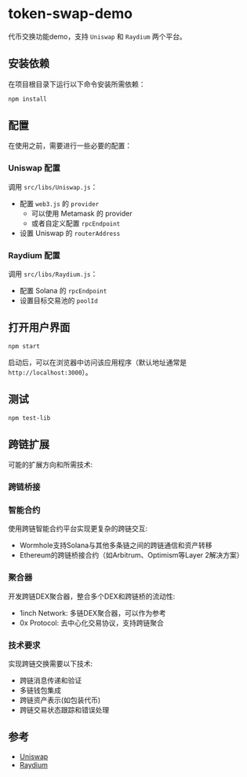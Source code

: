 # token-swap-demo

代币交换功能demo，支持 `Uniswap` 和 `Raydium` 两个平台。

## 安装依赖

在项目根目录下运行以下命令安装所需依赖：

```bash
npm install
```

## 配置

在使用之前，需要进行一些必要的配置：

### Uniswap 配置

调用 `src/libs/Uniswap.js`：

- 配置 `web3.js` 的 `provider`
  * 可以使用 Metamask 的 provider
  * 或者自定义配置 `rpcEndpoint`
- 设置 Uniswap 的 `routerAddress`

### Raydium 配置

调用 `src/libs/Raydium.js`：

- 配置 Solana 的 `rpcEndpoint`
- 设置目标交易池的 `poolId`

## 打开用户界面

```bash
npm start
```

启动后，可以在浏览器中访问该应用程序（默认地址通常是 `http://localhost:3000`）。

## 测试

```bash
npm test-lib
```

## 跨链扩展

可能的扩展方向和所需技术:

### 跨链桥接

### 智能合约

使用跨链智能合约平台实现更复杂的跨链交互:

- Wormhole支持Solana与其他多条链之间的跨链通信和资产转移
- Ethereum的跨链桥接合约（如Arbitrum、Optimism等Layer 2解决方案）

### 聚合器

开发跨链DEX聚合器，整合多个DEX和跨链桥的流动性:

- 1inch Network: 多链DEX聚合器，可以作为参考
- 0x Protocol: 去中心化交易协议，支持跨链聚合

### 技术要求

实现跨链交换需要以下技术:

- 跨链消息传递和验证
- 多链钱包集成
- 跨链资产表示(如包装代币)
- 跨链交易状态跟踪和错误处理


## 参考

- [Uniswap](https://github.com/Uniswap/v2-periphery)
- [Raydium](https://github.com/raydium-io/raydium-sdk-v2)
